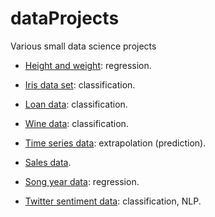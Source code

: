 # dataProjects
Various small data science projects

* [Height and weight](https://github.com/m0baxter/dataProjects/tree/master/heightAndWeight): regression.

* [Iris data set](https://github.com/m0baxter/dataProjects/tree/master/iris): classification.

* [Loan data](https://github.com/m0baxter/dataProjects/tree/master/loanData): classification.

* [Wine data](https://github.com/m0baxter/dataProjects/tree/master/wineData): classification.

* [Time series data](https://github.com/m0baxter/dataProjects/tree/master/timeseries): extrapolation (prediction).

* [Sales data](https://github.com/m0baxter/dataProjects/tree/master/blackfriday).

* [Song year data](https://github.com/m0baxter/dataProjects/tree/master/songYear): regression.

* [Twitter sentiment data](https://datahack.analyticsvidhya.com/contest/practice-problem-twitter-sentiment-analysis/): classification, NLP.

